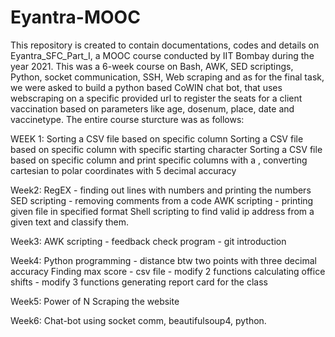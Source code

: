 # Eyantra-MOOC
This repository is created to contain documentations, codes and details on Eyantra_SFC_Part_I, a MOOC course conducted by IIT Bombay during the year 2021. 
This was a 6-week course on Bash, AWK, SED scriptings, Python, socket communication, SSH, Web scraping and as for the final task, we were asked to build a python based CoWIN chat bot, that uses webscraping on a specific provided url to register the seats for a client vaccination based on parameters like age, dosenum, place, date and vaccinetype. 
The entire course sturcture was as follows:

WEEK 1:
  Sorting a CSV file based on specific column
	Sorting a CSV file based on specific column with specific starting character
	Sorting a CSV file based on specific column and print specific columns with a ,
	converting cartesian to polar coordinates with 5 decimal accuracy
  
Week2:
	RegEX - finding out lines with numbers and printing the numbers
	SED scripting - removing comments from a code
	AWK scripting - printing given file in specified format
	Shell scripting to find valid ip address from a given text and classify them.
  
Week3:
	AWK scripting - feedback check program - git introduction
  
Week4:
	Python programming - distance btw two points with three decimal accuracy
	Finding max score - csv file - modify 2 functions
	calculating office shifts - modify 3 functions
	generating report card for the class
  
Week5:
	Power of N
	Scraping the website
  
Week6:
	Chat-bot using socket comm, beautifulsoup4, python.
